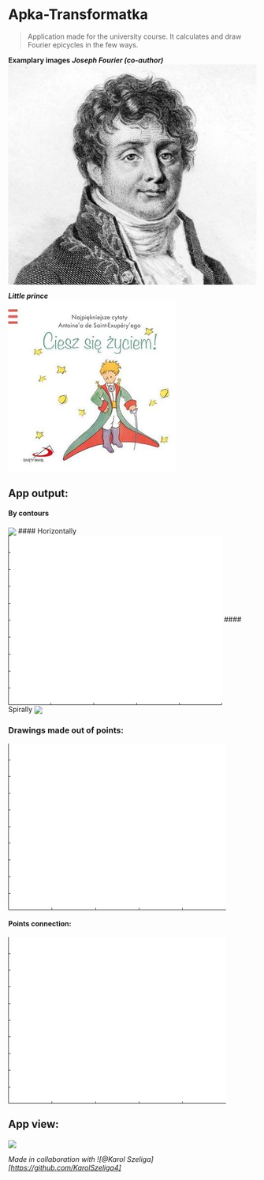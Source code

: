 # Apka-Transformatka
> Application made for the university course. 
> It calculates and draw Fourier epicycles in the few ways. 

**Examplary images**
***Joseph Fourier (co-author)***
<img align="center" src="https://github.com/mateuszGorczany/Apka-Transformatka/blob/main/Obrazki/JosephFourier.png">

***Little prince***\
<img align="center" src="https://github.com/mateuszGorczany/Apka-Transformatka/blob/main/Obrazki/ksiaze.jpg">

## App output:
#### By contours
<img align="center" src="https://github.com/mateuszGorczany/Apka-Transformatka/blob/main/examples/fourier_contours.gif">
#### Horizontally
<img align="center" src="https://github.com/mateuszGorczany/Apka-Transformatka/blob/main/examples/little_prince_horizontally.gif">
#### Spirally
<img align="center" src="https://github.com/mateuszGorczany/Apka-Transformatka/blob/main/examples/fourier_spirally.gif">

### Drawings made out of points:
<img align="center" src="https://github.com/mateuszGorczany/Apka-Transformatka/blob/main/examples/poland.gif">

#### Points connection:
<img align="center" src="https://github.com/mateuszGorczany/Apka-Transformatka/blob/main/examples/world_connected.gif">

## App view:
<img align="center" src="https://github.com/mateuszGorczany/Apka-Transformatka/blob/main/Obrazki/app_view.png">


*Made in collaboration with ![@Karol Szeliga][https://github.com/KarolSzeliga4]*
